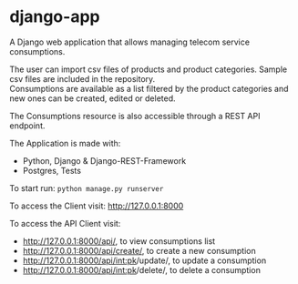 # django-app

A Django web application that allows managing telecom service consumptions.  

The user can import csv files of products and product categories. Sample csv files are included in the repository.  
Consumptions are available as a list filtered by the product categories and new ones can be created, edited or deleted.  

The Consumptions resource is also accessible through a REST API endpoint.  

The Application is made with:

* Python, Django & Django-REST-Framework
* Postgres, Tests

To start run: ```python manage.py runserver```

To access the Client visit: http://127.0.0.1:8000

To access the API Client visit: 

* http://127.0.0.1:8000/api/, to view consumptions list 
* http://127.0.0.1:8000/api/create/, to create a new consumption
* http://127.0.0.1:8000/api/<int:pk>/update/, to update a consumption
* http://127.0.0.1:8000/api/<int:pk>/delete/, to delete a consumption  

